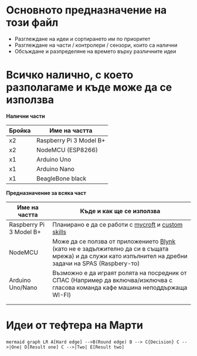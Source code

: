 # Основното предназначение на този файл
  - Разглеждане на идеи и сортирането им по приоритет
  - Разглеждане на части / контролери / сензори, които са налични
  - Обсъждане и разпределяне на времето върху различните идеи
  
# Всичко налично, с което разполагаме и къде може да се използва

**Налични части**

| Бройка | Име на частта |
| ------ | ------ |
|x2| Raspberry Pi 3 Model B+|
|x2| NodeMCU (ESP8266)|
|x1| Arduino Uno|
|x1| Arduino Nano|
|x1| BeagleBone black|

**Предназначение за всяка част**
  
| Име на частта | Къде и как ще се използва |
| ------ | ------ |
|Raspberry Pi 3 Model B+| Планирано е да се работи с [mycroft](https://mycroft.ai/blog/mycroft-now-available-raspberry-pi-image/) и [custom skills](https://mycroft.ai/documentation/skills/msk/)|
|NodeMCU| Може да се ползва от приложението [Blynk](https://blynk.io/) (като не е задължително да си в същата мрежа) и да служи като изпълнител на дребни задачи на SPAS (Raspbery-то)|
|Arduino Uno/Nano |Възможно е да играят ролята на посредник от СПАС (Например да включва/изключва с гласова команда кафе машина неподдържаща WI-FI) |
| | |
| | |
    
# Идеи от тефтера на Марти

​```mermaid
graph LR
A[Hard edge] -->B(Round edge)
    B --> C{Decision}
    C -->|One| D[Result one]
    C -->|Two| E[Result two]
​```